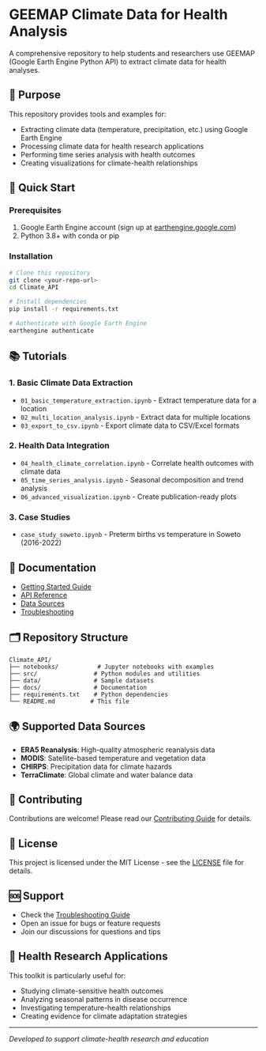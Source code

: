 # GEEMAP Climate Data for Health Analysis

A comprehensive repository to help students and researchers use GEEMAP (Google Earth Engine Python API) to extract climate data for health analyses.

## 🎯 Purpose

This repository provides tools and examples for:
- Extracting climate data (temperature, precipitation, etc.) using Google Earth Engine
- Processing climate data for health research applications
- Performing time series analysis with health outcomes
- Creating visualizations for climate-health relationships

## 🚀 Quick Start

### Prerequisites
1. Google Earth Engine account (sign up at [earthengine.google.com](https://earthengine.google.com))
2. Python 3.8+ with conda or pip

### Installation
```bash
# Clone this repository
git clone <your-repo-url>
cd Climate_API

# Install dependencies
pip install -r requirements.txt

# Authenticate with Google Earth Engine
earthengine authenticate
```

## 📚 Tutorials

### 1. Basic Climate Data Extraction
- `01_basic_temperature_extraction.ipynb` - Extract temperature data for a location
- `02_multi_location_analysis.ipynb` - Extract data for multiple locations
- `03_export_to_csv.ipynb` - Export climate data to CSV/Excel formats

### 2. Health Data Integration
- `04_health_climate_correlation.ipynb` - Correlate health outcomes with climate data
- `05_time_series_analysis.ipynb` - Seasonal decomposition and trend analysis
- `06_advanced_visualization.ipynb` - Create publication-ready plots

### 3. Case Studies
- `case_study_soweto.ipynb` - Preterm births vs temperature in Soweto (2016-2022)

## 📖 Documentation

- [Getting Started Guide](docs/getting_started.md)
- [API Reference](docs/api_reference.md)
- [Data Sources](docs/data_sources.md)
- [Troubleshooting](docs/troubleshooting.md)

## 🗂️ Repository Structure

```
Climate_API/
├── notebooks/           # Jupyter notebooks with examples
├── src/                # Python modules and utilities
├── data/               # Sample datasets
├── docs/               # Documentation
├── requirements.txt    # Python dependencies
└── README.md          # This file
```

## 🌍 Supported Data Sources

- **ERA5 Reanalysis**: High-quality atmospheric reanalysis data
- **MODIS**: Satellite-based temperature and vegetation data
- **CHIRPS**: Precipitation data for climate hazards
- **TerraClimate**: Global climate and water balance data

## 🤝 Contributing

Contributions are welcome! Please read our [Contributing Guide](CONTRIBUTING.md) for details.

## 📄 License

This project is licensed under the MIT License - see the [LICENSE](LICENSE) file for details.

## 🆘 Support

- Check the [Troubleshooting Guide](docs/troubleshooting.md)
- Open an issue for bugs or feature requests
- Join our discussions for questions and tips

## 🏥 Health Research Applications

This toolkit is particularly useful for:
- Studying climate-sensitive health outcomes
- Analyzing seasonal patterns in disease occurrence
- Investigating temperature-health relationships
- Creating evidence for climate adaptation strategies

---

*Developed to support climate-health research and education*
